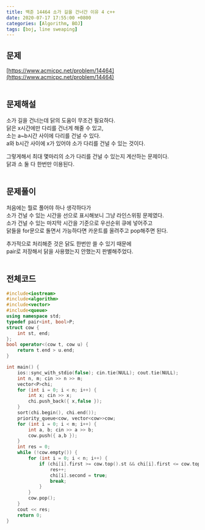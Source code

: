 ```yaml
---
title: 백준 14464 소가 길을 건너간 이유 4 c++
date: 2020-07-17 17:55:00 +0800
categories: [Algorithm, BOJ]
tags: [boj, line sweaping]
---
```


## 문제
[https://www.acmicpc.net/problem/14464](https://www.acmicpc.net/problem/14464)  
<br>

## 문제해설
소가 길을 건너는데 닭의 도움이 무조건 필요하다.  
닭은 x시간에만 다리를 건너게 해줄 수 있고,  
소는 a~b시간 사이에 다리를 건널 수 있다.  
a와 b시간 사이에 x가 있어야 소가 다리를 건널 수 있는 것이다.  

그렇게해서 최대 몇마리의 소가 다리를 건널 수 있는지 계산하는 문제이다.  
닭과 소 둘 다 한번만 이용된다.  
<br>

## 문제풀이
처음에는 뭘로 풀어야 하나 생각하다가  
소가 건널 수 있는 시간을 선으로 표시해보니 그냥 라인스위핑 문제였다.  
소가 건널 수 있는 마지막 시간을 기준으로 우선순위 큐에 넣어주고  
닭들을 for문으로 돌면서 가능하다면 카운트를 올려주고 pop해주면 된다.  

추가적으로 처리해준 것은 닭도 한번만 쓸 수 있기 때문에  
pair로 저장해서 닭을 사용했는지 안했는지 판별해주었다.  
<br>


## 전체코드
```c++
#include<iostream>
#include<algorithm>
#include<vector>
#include<queue>
using namespace std;
typedef pair<int, bool>P;
struct cow {
	int st, end;
};
bool operator<(cow t, cow u) {
	return t.end > u.end;
}

int main() {
	ios::sync_with_stdio(false); cin.tie(NULL); cout.tie(NULL);
	int n, m; cin >> n >> m;
	vector<P>chi;
	for (int i = 0; i < n; i++) {
		int x; cin >> x;
		chi.push_back({ x,false });
	}
	sort(chi.begin(), chi.end());
	priority_queue<cow, vector<cow>>cow;
	for (int i = 0; i < m; i++) {
		int a, b; cin >> a >> b;
		cow.push({ a,b });
	}
	int res = 0;
	while (!cow.empty()) {
		for (int i = 0; i < n; i++) {
			if (chi[i].first >= cow.top().st && chi[i].first <= cow.top().end && chi[i].second == false) {
				res++;
				chi[i].second = true;
				break;
			}
		}
		cow.pop();
	}
	cout << res;
	return 0;
}
```